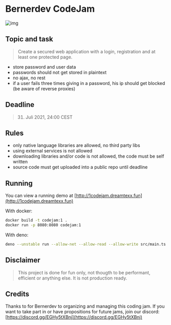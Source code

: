 # Bernerdev CodeJam

![img](https://cdn.discordapp.com/attachments/794300974247575604/870274118023524402/bernerdev.logo..png)

## Topic and task

> Create a secured web application with a login, registration and at least one protected page.

- store password and user data
- passwords should not get stored in plaintext
- no ajax, no rest
- if a user fails three times giving in a password, his ip should get blocked (be aware of reverse proxies)

## Deadline

> 31. Juli 2021, 24:00 CEST

## Rules

- only native language libraries are allowed, no third party libs
- using external services is not allowed
- downloading libraries and/or code is not allowed, the code must be self written
- source code must get uploaded into a public repo until deadline

## Running
You can view a running demo at [http://1codejam.dreamtexx.fun](http://1codejam.dreamtexx.fun)

With docker:
```bash
docker build -t codejam:1 .
docker run -p 8080:8080 codejam:1
```
With deno:
```bash
deno --unstable run --allow-net --allow-read --allow-write src/main.ts
```

## Disclaimer
> This project is done for fun only, not thougth to be performant, efficient or anything else. It is not production ready.

## Credits

Thanks to for Bernerdev to organizing and managing this coding jam. If you want to take part in or have propositions for future jams, join our discord: [https://discord.gg/EGHy5tXBnj](https://discord.gg/EGHy5tXBnj)